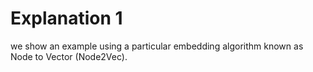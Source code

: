 # Explanation 1


we show an example using a particular embedding algorithm known as Node to Vector (Node2Vec).

[](https://www.dropbox.com/scl/fi/dmjy863avdon5oehdo91g/Figure1.PNG?rlkey=hrryypc2owva1ivkghmrorpac&dl=1)
